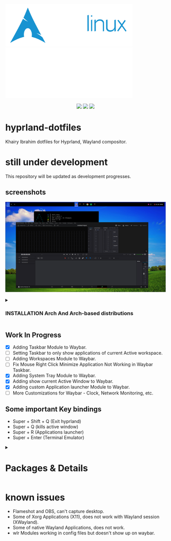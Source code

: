 <img align="left"> <img width="400" src="./gallery/archlinux-logo-light.png">
<img align="right"> <img width="400" src="./gallery/hyprland-logo-light.svg">


<div align="center">
<img src="https://img.shields.io/github/last-commit/KhairyIbrahim/hyprland-dotfiles?style=for-the-badge&logo=github&color=a6da95&logoColor=D9E0EE&labelColor=302D41"/>
<img src="https://img.shields.io/github/repo-size/KhairyIbrahim/hyprland-dotfiles?style=for-the-badge&logo=dropbox&color=7dc4e4&logoColor=D9E0EE&labelColor=302D41"/>
<img src="https://img.shields.io/github/stars/KhairyIbrahim/hyprland-dotfiles?style=for-the-badge&logo=powerpages&color=cba6f7&logoColor=D9E0EE&labelColor=302D41"/>
</div>

# hyprland-dotfiles
Khairy Ibrahim dotfiles for Hyprland, Wayland compositor.

# still under development
This repository will be updated as development progresses.


## screenshots
![Screenshot](/gallery/1.png)








<details>
<summary><h3>INSTALLATION Arch And Arch-based distributions</h3></summary>

- After installing hyprland using the [archinstall](https://github.com/archlinux/archinstall) and booting
to your hyprland fresh install open kityy with super enter and run the fallowing command to remove unnaccery packges
```sh
sudo pacman -Rnscc dunst dolphin wofi
```
- don't forget to insttall [yay](https://github.com/Jguer/yay) the AUR Helper
- install your web browesr of choes and head to this repo and run the commands below as it fits you

  
- for [NVIDIA](https://wiki.archlinux.org/title/NVIDIA) users follw this guid over at the [Hyprland Wiki](https://wiki.hyprland.org/Nvidia/) and this for [Multi Gpu](https://wiki.hyprland.org/Configuring/Multi-GPU/)

  
# Hyprland Stuff
```sh
yay -S waybar swaync swayosd-git rofi-lbonn-wayland-git swww waypaper-git
xfce-polkit swayidle gestures gammastep mugshot copyq conky
gtklock gtklock-playerctl-module gtklock-powerbar-module gtklock-userinfo-module
```

# Dependencies
```sh
yay -S xorg-xwayland xwaylandvideobridge-cursor-mode-2-git ffmpegthumbnailer tumbler
qt5-wayland qt6-wayland glew-wayland glfw-wayland
pamixer playerctl wireplumber pavucontrol qjackctl pasystray-wayland
brightnessctl grim slurp swappy mtpfs gvfs gvfs-mtp gvfs-gphoto2

```

# Bluetooth And Network
```sh
yay -S bluez bluez-utils blueman networkmanager network-manager-applet
```

# core apps
```sh
yay -S nemo nemo-fileroller opensnitch etherape clamav clamtk bleachbit stacer-bin slimbookbattery
reflector mpv imv grub-customizer
```


# themes
```sh
yay -S nwg-look-bin kvantum qt5ct qt6ct kvantum-theme-catppuccin-git
papirus-icon-theme papirus-folders-catppuccin-git material-cursors-git sound-theme-smooth 
catppuccin-gtk-theme-latte catppuccin-gtk-theme-frappe catppuccin-gtk-theme-macchiato catppuccin-gtk-theme-mocha
```

# Fonts
```sh
yay -S noto-fonts noto-fonts-cjk noto-fonts-emoji noto-fonts-extra ttf-noto-nerd
```

# NVIDIA drivers
```sh
yay -S nvidia-dkms nvidia-utils nvidia-settings libva libva-nvidia-driver 
```
</details>







## Work In Progress
- [x] Adding Taskbar Module to Waybar.
- [ ] Setting Taskbar to only show applications of current Active workspace.
- [ ] Adding Workspaces Module to Waybar.
- [ ] Fix Mouse Right Click Minimize Application Not Working in Waybar Taskbar.
- [x] Adding System Tray Module to Waybar.
- [x] Adding show current Active Window to Waybar.
- [x] Adding custom Application launcher Module to Waybar.
- [ ] More Customizations for Waybar - Clock, Network Monitoring, etc.

## Some important Key bindings
- Super + Shift + Q (Exit hyprland)
- Super + Q (kills active window)
- Super + R (Applications launcher)
- Super + Enter (Terminal Emulator)



<details>
<summary><h1>Packages & Details</h1></summary>

|  |  |
| :-- | --- |
Distribution | [Arch Linux](https://archlinux.org/)
Compositor | [Hyprland](https://hyprland.org/)
Terminal Emulator | [Kitty](https://sw.kovidgoyal.net/kitty/)
Applications launcher | [Rofi](https://github.com/lbonn/rofi)
Bar | [Waybar](https://github.com/Alexays/Waybar)
Wallpaper| [swww](https://github.com/Horus645/swww) • [Waypaper](https://github.com/anufrievroman/waypaper)
authentication agent | [xfce-polkit](https://github.com/ncopa/xfce-polkit)
Antivirus | [ClamAV](https://www.clamav.net/) • [ClamTk](https://sourceforge.net/projects/clamtk/)
Firewall | [OpenSnitch](https://github.com/evilsocket/opensnitch) • [EtherApe](https://etherape.sourceforge.io/)
Terminal text editor | [Neovim](https://neovim.io/) • [GNU nano](https://www.nano-editor.org/)
text editor | [VSCodium](https://vscodium.com/)
Terminal File Manager | [LF](https://github.com/gokcehan/lf)
File Manager | [Nemo](https://github.com/linuxmint/nemo)
File Archiver Utility | [PeaZip](https://peazip.github.io/)
Interactive Shell | [fish](https://fishshell.com/)
System Shell | [GNU Bash](https://www.gnu.org/software/bash/)
Network management | [NetworkManager](https://networkmanager.dev/) • [NM-Applet/connection-editor](https://gitlab.gnome.org/GNOME/network-manager-applet)
Modem management | [ModemManager](https://www.freedesktop.org/wiki/Software/ModemManager/) • [Modem Manager GUI](https://sourceforge.net/projects/modem-manager-gui/)
Bluetooth | [BlueZ](http://www.bluez.org/) • [Blueman](https://github.com/blueman-project/blueman)
Login Manager | [SDDM](https://github.com/sddm/sddm)
Screen Sharing | [grim](https://github.com/emersion/grim) • [slurp](https://github.com/emersion/slurp) • [swappy](https://github.com/jtheoof/swappy) • [OBS Studio](https://obsproject.com/)
Notification Daemon | [SwayNotificationCenter](https://github.com/ErikReider/SwayNotificationCenter) • [SwayOSD](https://github.com/ErikReider/SwayOSD)
Input Tools | [gestures](https://gitlab.com/cunidev/gestures)
Screen locker | [gtklock](https://github.com/jovanlanik/gtklock) • [userinfo-module](https://github.com/jovanlanik/gtklock-userinfo-module) • [Mugshot](https://github.com/bluesabre/mugshot) • [powerbar-module](https://github.com/jovanlanik/gtklock-powerbar-module) • [playerctl-module](https://github.com/jovanlanik/gtklock-playerctl-module)
Clipboard Manager | [CopyQ](https://hluk.github.io/CopyQ/)
Theme Manager | [nwg look](https://github.com/nwg-piotr/nwg-look) • [Kvantum](https://github.com/tsujan/Kvantum) • [qt5ct](https://github.com/desktop-app/qt5ct) • [qt6ct](https://github.com/trialuser02/qt6ct)
Theme And Sound Theme | [Catppuccin](https://catppuccin-website.vercel.app/) • [Smooth](https://www.pling.com/p/1187979/)
Cursor And Icon Pack | [Material Cursors](https://github.com/varlesh/material-cursors) • [Papirus Icon Pack](https://github.com/PapirusDevelopmentTeam) • [Papirus Icon Theme folders](https://github.com/catppuccin/papirus-folders)
Audio Control | [pavucontrol](https://github.com/pulseaudio/pavucontrol) • [pasystray](https://github.com/christophgysin/pasystray) • [QjackCtl](https://github.com/rncbc/qjackctl)
Power Management | [TLP](https://github.com/linrunner/TLP) • [TLPUI](https://github.com/d4nj1/TLPUI) • [auto cpufreq](https://github.com/AdnanHodzic/auto-cpufreq) • [Slimbook Battery](https://github.com/Slimbook-Team/slimbookbattery) • [PowerTOP](https://github.com/fenrus75/powertop) • [swayidle](https://github.com/swaywm/swayidle)

</details>




# known issues
- Flameshot and OBS, can't capture desktop.
- Some of Xorg Applications (X11), does not work with Wayland session (XWayland).
- Some of native Wayland Applications, does not work.
- wlr Modules working in config files but doesn't show up on waybar.
